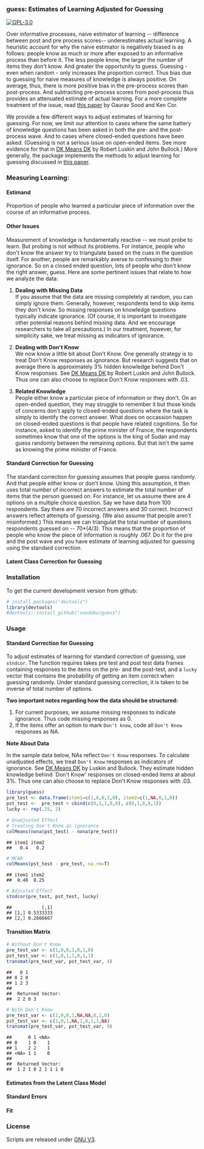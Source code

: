 ### guess: Estimates of Learning Adjusted for Guessing

[![GPL-3.0](http://img.shields.io/:license-gpl-blue.svg)](http://opensource.org/licenses/GPL-3.0)

Over informative processes, naive estimator of learning -- difference between post and pre process scores-- underestimates actual learning. A heuristic account for why the naive estimator is negatively biased is as follows: people know as much or more after exposed to an informative process than before it. The less people know, the larger the number of items they don't know. And greater the opportunity to guess. Guessing - even when random - only increases the proportion correct. Thus bias due to guessing for naive measures of knowledge is always positive. On average, thus, there is more positive bias in the pre-process scores than post-process. And subtracting pre-process scores from post-process thus provides an attenuated estimate of actual learning. For a more complete treatment of the issue, read [this paper](http://gsood.com/research/papers/guess.pdf) by Gaurav Sood and Ken Cor.

We provide a few different ways to adjust estimates of learning for guessing. For now, we limit our attention to cases where the same battery of knowledge questions has been asked in both the pre- and the post-process wave. And to cases where closed-ended questions have been asked. (Guessing is not a serious issue on open-ended items. See more evidence for that in [DK Means DK](http://bullock.research.yale.edu/papers/DKs/DK.pdf) by Robert Luskin and John Bullock.)  More generally, the package implements the methods to adjust learning for guessing discussed in [this paper](http://gsood.com/research/papers/guess.pdf).

### Measuring Learning:

#### Estimand

Proportion of people who learned a particular piece of information over the course of an informative process. 

#### Other Issues
Measurement of knowledge is fundamentally reactive -- we must probe to learn. But probing is not without its problems. For instance, people who don't know the answer try to triangulate based on the cues in the question itself. For another, people are remarkably averse to confessing to their ignorance. So on a closed ended question, lots of people who don't know the right answer, guess. Here are some pertinent issues that relate to how we analyze the data:

1. **Dealing with Missing Data**  
If you assume that the data are missing completely at random, you can simply ignore them. Generally, however, respondents tend to skip items they don't know. So missing responses on knowledge questions typically indicate ignorance. (Of course, it is important to investigate other potential reasons behind missing data. And we encourage researchers to take all precautions.) In our treatment, however, for simplicity sake, we treat missing as indicators of ignorance. 

2. **Dealing with Don't Know**  
We now know a little bit about Don't Know. One generally strategy is to treat Don't Know responses as ignorance. But research suggests that on average there is approximately 3\% hidden knowledge behind Don't Know responses. See [DK Means DK](http://bullock.research.yale.edu/papers/DKs/DK.pdf) by Robert Luskin and John Bullock. Thus one can also choose to replace Don't Know responses with .03.

3. **Related Knowledge**  
People either know a particular piece of information or they don't. On an open-ended question, they may struggle to remember it but those kinds of concerns don't apply to closed-ended questions where the task is simply to identify the correct answer. What does on occassion happen on closed-ended questions is that people have related cognitions. So for instance, asked to identify the prime minister of France, the respondents sometimes know that one of the options is the king of Sudan and may guess randomly between the remaining options. But that isn't the same as knowing the prime minister of France. 

#### Standard Correction for Guessing

The standard correction for guessing assumes that people guess randomly. And that people either know or don't know. Using this assumption, it then uses total number of incorrect answers to estimate the total number of items that the person guessed on. For instance, let us assume there are 4 options on a multiple choice question. Say we have data from 100 respondents. Say there are 70 incorrect answers and 30 correct. Incorrect answers reflect attempts of guessing. (We also assume that people aren't misinformed.) This means we can triangulat the total number of questions respondents guessed on -- 70*(4/3). This means that the proportion of people who know the piece of information is roughly .067. Do it for the pre and the post wave and you have estimate of learning adjusted for guessing using the standard correction.

#### Latent Class Correction for Guessing

### Installation

To get the current development version from github:


```r
# install.packages("devtools")
library(devtools)
#devtools::install_github("soodoku/guess")
```

### Usage

#### Standard Correction for Guessing

To adjust estimates of learning for standard correction of guessing, use `stndcor`. The function requires takes pre test and post test data frames containing responses to the items on the pre- and the post-test, and a `lucky` vector that contains the probability of getting an item correct when guessing randomly. Under standard guessing correction, it is taken to be inverse of total number of options. 

**Two important notes regarding how the data should be structured:**

1. For current purposes, we assume missing responses to indicate ignorance. Thus code missing responses as 0.
2. If the items offer an option to mark `Don't know`, code all `Don't Know` responses as NA.

**Note About Data**

In the sample data below, NAs reflect `Don't Know` responses. To calculate unadjusted effects, we treat `Don't Know` responses as indicators of ignorance. See [DK Means DK](http://bullock.research.yale.edu/papers/DKs/DK.pdf) by Luskin and Bullock. They estimate hidden knowledge behind `Don't Know' responses on closed-ended items at about 3%. Thus one can also choose to replace Don't Know responses with .03.


```r
library(guess)
pre_test <- data.frame(item1=c(1,0,0,1,0), item2=c(1,NA,0,1,0)) 
pst_test <-  pre_test + cbind(c(0,1,1,0,0), c(0,1,0,0,1))
lucky <- rep(.25, 2)

# Unadjusted Effect
# Treating Don't Know as ignorance
colMeans(nona(pst_test) - nona(pre_test))
```

```
## item1 item2 
##   0.4   0.2
```

```r
# MCAR
colMeans(pst_test - pre_test, na.rm=T)
```

```
## item1 item2 
##  0.40  0.25
```

```r
# Adjusted Effect
stndcor(pre_test, pst_test, lucky)
```

```
##           [,1]
## [1,] 0.5333333
## [2,] 0.2666667
```

#### Transition Matrix


```r
# Without Don't Know
pre_test_var <- c(1,0,0,1,0,1,0) 
pst_test_var <- c(1,0,1,1,0,1,1)
transmat(pre_test_var, pst_test_var, 4)
```

```
##   0 1
## 0 2 0
## 1 2 3
## 
##  Returned Vector: 
##  2 2 0 3
```

```r
# With Don't Know
pre_test_var <- c(1,0,0,1,NA,NA,0,1,0)
pst_test_var <- c(1,0,1,NA,1,0,1,1,NA)
transmat(pre_test_var, pst_test_var, 9)
```

```
##      0 1 <NA>
## 0    1 0    1
## 1    2 2    1
## <NA> 1 1    0
## 
##  Returned Vector: 
##  1 2 1 0 2 1 1 1 0
```

#### Estimates from the Latent Class Model



#### Standard Errors



#### Fit



### License
Scripts are released under [GNU V3](http://www.gnu.org/licenses/gpl-3.0.en.html).

